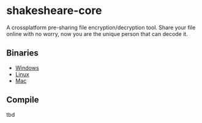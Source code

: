 # shakesheare-core

A crossplatform pre-sharing file encryption/decryption tool.
Share your file online with no worry, now you are the unique person that can decode it.

## Binaries

- [Windows](http://shakesheare.github.io/build/Shakesheare-win64.zip)
- [Linux](http://shakesheare.github.io/build/Shakesheare-linux64.zip)
- [Mac](http://shakesheare.github.io/build/Shakesheare-mac64.zip)

## Compile

tbd
